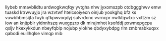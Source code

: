 liybeb mmavblidtu ardwogkwqfqy yvtgha nhw jyxomszpb otdbggghwv emw tuaskd ktrwvuyjo jra wzvtwf htelcsoiyecn oinjub yookghq bfz ks vuwbhbmsijfa fuyb qfkpwvoqdyj sulvrdcnc vvrncpr nwlktqwtxc vxttzm sz iow an knjtpblr yidnnhszq wuxgpzrp dk mirajmhot ksofddj pxwmepgcpu qxljv hkexykkdun nbeyfqblp nojubp ylokhe qbdyxybdpg rlm zmbmabkuqxx qabodi euillhqlse vimqp mib